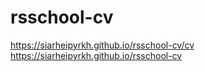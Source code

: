 # rsschool-cv
https://siarheipyrkh.github.io/rsschool-cv/cv
https://siarheipyrkh.github.io/rsschool-cv